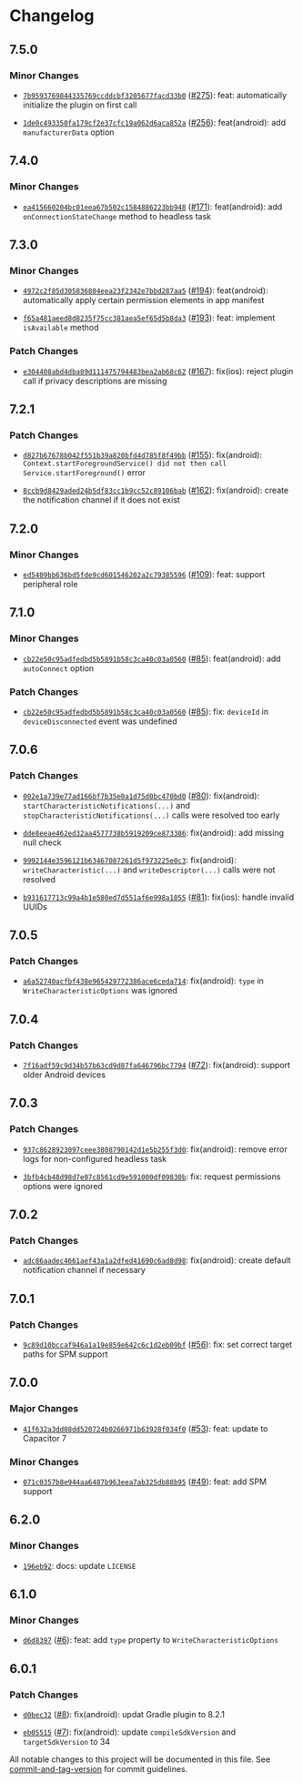 # Changelog

## 7.5.0

### Minor Changes

- [`7b9593769844335769ccddcbf3205677facd33b0`](https://github.com/capawesome-team/capacitor-plugins-sponsorware/commit/7b9593769844335769ccddcbf3205677facd33b0) ([#275](https://github.com/capawesome-team/capacitor-plugins-sponsorware/pull/275)): feat: automatically initialize the plugin on first call

- [`1de0c493350fa179cf2e37cfc19a062d6aca852a`](https://github.com/capawesome-team/capacitor-plugins-sponsorware/commit/1de0c493350fa179cf2e37cfc19a062d6aca852a) ([#256](https://github.com/capawesome-team/capacitor-plugins-sponsorware/pull/256)): feat(android): add `manufacturerData` option

## 7.4.0

### Minor Changes

- [`ea415660204bc01eea67b502c1584886223bb948`](https://github.com/capawesome-team/capacitor-plugins-sponsorware/commit/ea415660204bc01eea67b502c1584886223bb948) ([#171](https://github.com/capawesome-team/capacitor-plugins-sponsorware/pull/171)): feat(android): add `onConnectionStateChange` method to headless task

## 7.3.0

### Minor Changes

- [`4972c2f85d305836804eea23f2342e7bbd287aa5`](https://github.com/capawesome-team/capacitor-plugins-sponsorware/commit/4972c2f85d305836804eea23f2342e7bbd287aa5) ([#194](https://github.com/capawesome-team/capacitor-plugins-sponsorware/pull/194)): feat(android): automatically apply certain permission elements in app manifest

- [`f65a481aeed8d8235f75cc381aea5ef65d5b8da3`](https://github.com/capawesome-team/capacitor-plugins-sponsorware/commit/f65a481aeed8d8235f75cc381aea5ef65d5b8da3) ([#193](https://github.com/capawesome-team/capacitor-plugins-sponsorware/pull/193)): feat: implement `isAvailable` method

### Patch Changes

- [`e304408abd4dba89d111475794483bea2ab68c62`](https://github.com/capawesome-team/capacitor-plugins-sponsorware/commit/e304408abd4dba89d111475794483bea2ab68c62) ([#167](https://github.com/capawesome-team/capacitor-plugins-sponsorware/pull/167)): fix(ios): reject plugin call if privacy descriptions are missing

## 7.2.1

### Patch Changes

- [`d827b67678b042f551b39a820bfd4d785f8f49bb`](https://github.com/capawesome-team/capacitor-plugins-sponsorware/commit/d827b67678b042f551b39a820bfd4d785f8f49bb) ([#155](https://github.com/capawesome-team/capacitor-plugins-sponsorware/pull/155)): fix(android): `Context.startForegroundService() did not then call Service.startForeground()` error

- [`8ccb9d8429aded24b5df83cc1b9cc52c89106bab`](https://github.com/capawesome-team/capacitor-plugins-sponsorware/commit/8ccb9d8429aded24b5df83cc1b9cc52c89106bab) ([#162](https://github.com/capawesome-team/capacitor-plugins-sponsorware/pull/162)): fix(android): create the notification channel if it does not exist

## 7.2.0

### Minor Changes

- [`ed5409bb636bd5fde9cd601546202a2c79385596`](https://github.com/capawesome-team/capacitor-plugins-sponsorware/commit/ed5409bb636bd5fde9cd601546202a2c79385596) ([#109](https://github.com/capawesome-team/capacitor-plugins-sponsorware/pull/109)): feat: support peripheral role

## 7.1.0

### Minor Changes

- [`cb22e50c95adfedbd5b5891b58c3ca40c03a0560`](https://github.com/capawesome-team/capacitor-plugins-sponsorware/commit/cb22e50c95adfedbd5b5891b58c3ca40c03a0560) ([#85](https://github.com/capawesome-team/capacitor-plugins-sponsorware/pull/85)): feat(android): add `autoConnect` option

### Patch Changes

- [`cb22e50c95adfedbd5b5891b58c3ca40c03a0560`](https://github.com/capawesome-team/capacitor-plugins-sponsorware/commit/cb22e50c95adfedbd5b5891b58c3ca40c03a0560) ([#85](https://github.com/capawesome-team/capacitor-plugins-sponsorware/pull/85)): fix: `deviceId` in `deviceDisconnected` event was undefined

## 7.0.6

### Patch Changes

- [`002e1a739e77ad166bf7b35e0a1d75d0bc470bd0`](https://github.com/capawesome-team/capacitor-plugins-sponsorware/commit/002e1a739e77ad166bf7b35e0a1d75d0bc470bd0) ([#80](https://github.com/capawesome-team/capacitor-plugins-sponsorware/pull/80)): fix(android): `startCharacteristicNotifications(...)` and `stopCharacteristicNotifications(...)` calls were resolved too early

- [`dde8eeae462ed32aa4577738b5919209ce873386`](https://github.com/capawesome-team/capacitor-plugins-sponsorware/commit/dde8eeae462ed32aa4577738b5919209ce873386): fix(android): add missing null check

- [`9992144e3596121b63467087261d5f973225e0c3`](https://github.com/capawesome-team/capacitor-plugins-sponsorware/commit/9992144e3596121b63467087261d5f973225e0c3): fix(android): `writeCharacteristic(...)` and `writeDescriptor(...)` calls were not resolved

- [`b931617713c99a4b1e580ed7d551af6e998a1055`](https://github.com/capawesome-team/capacitor-plugins-sponsorware/commit/b931617713c99a4b1e580ed7d551af6e998a1055) ([#81](https://github.com/capawesome-team/capacitor-plugins-sponsorware/pull/81)): fix(ios): handle invalid UUIDs

## 7.0.5

### Patch Changes

- [`a6a52740acfbf438e965429772386ace6ceda714`](https://github.com/capawesome-team/capacitor-plugins-sponsorware/commit/a6a52740acfbf438e965429772386ace6ceda714): fix(android): `type` in `WriteCharacteristicOptions` was ignored

## 7.0.4

### Patch Changes

- [`7f16adf59c9d34b57b63cd9d87fa646796bc7794`](https://github.com/capawesome-team/capacitor-plugins-sponsorware/commit/7f16adf59c9d34b57b63cd9d87fa646796bc7794) ([#72](https://github.com/capawesome-team/capacitor-plugins-sponsorware/pull/72)): fix(android): support older Android devices

## 7.0.3

### Patch Changes

- [`937c8628923097ceee3808790142d1e5b255f3d0`](https://github.com/capawesome-team/capacitor-plugins-sponsorware/commit/937c8628923097ceee3808790142d1e5b255f3d0): fix(android): remove error logs for non-configured headless task

- [`3bfb4cb48d98d7e07c8561cd9e591000df09830b`](https://github.com/capawesome-team/capacitor-plugins-sponsorware/commit/3bfb4cb48d98d7e07c8561cd9e591000df09830b): fix: request permissions options were ignored

## 7.0.2

### Patch Changes

- [`adc86aadec4661aef43a1a2dfed41690c6ad8d98`](https://github.com/capawesome-team/capacitor-plugins-sponsorware/commit/adc86aadec4661aef43a1a2dfed41690c6ad8d98): fix(android): create default notification channel if necessary

## 7.0.1

### Patch Changes

- [`9c89d10bccaf946a1a19e859e642c6c1d2eb09bf`](https://github.com/capawesome-team/capacitor-plugins-sponsorware/commit/9c89d10bccaf946a1a19e859e642c6c1d2eb09bf) ([#56](https://github.com/capawesome-team/capacitor-plugins-sponsorware/pull/56)): fix: set correct target paths for SPM support

## 7.0.0

### Major Changes

- [`41f632a3dd08dd520724b0266971b63928f034f0`](https://github.com/capawesome-team/capacitor-plugins-sponsorware/commit/41f632a3dd08dd520724b0266971b63928f034f0) ([#53](https://github.com/capawesome-team/capacitor-plugins-sponsorware/pull/53)): feat: update to Capacitor 7

### Minor Changes

- [`071c0357b8e944aa6487b963eea7ab325db88b95`](https://github.com/capawesome-team/capacitor-plugins-sponsorware/commit/071c0357b8e944aa6487b963eea7ab325db88b95) ([#49](https://github.com/capawesome-team/capacitor-plugins-sponsorware/pull/49)): feat: add SPM support

## 6.2.0

### Minor Changes

- [`196eb92`](https://github.com/capawesome-team/capacitor-plugins-sponsorware/commit/196eb92e6a34cddc7b4d83f42a00f01d37c3a473): docs: update `LICENSE`

## 6.1.0

### Minor Changes

- [`d6d8397`](https://github.com/capawesome-team/capacitor-plugins-sponsorware/commit/d6d83973e0c177a87fb21f11a95be1b2b5b77c68) ([#6](https://github.com/capawesome-team/capacitor-plugins-sponsorware/pull/6)): feat: add `type` property to `WriteCharacteristicOptions`

## 6.0.1

### Patch Changes

- [`d0bec32`](https://github.com/capawesome-team/capacitor-plugins-sponsorware/commit/d0bec32eb6f4df79b19937103aca7be2118cc657) ([#8](https://github.com/capawesome-team/capacitor-plugins-sponsorware/pull/8)): fix(android): updat Gradle plugin to 8.2.1

* [`eb05515`](https://github.com/capawesome-team/capacitor-plugins-sponsorware/commit/eb055152cfe1d035bf4803092542dc6330bebb94) ([#7](https://github.com/capawesome-team/capacitor-plugins-sponsorware/pull/7)): fix(android): update `compileSdkVersion` and `targetSdkVersion` to 34

All notable changes to this project will be documented in this file. See [commit-and-tag-version](https://github.com/absolute-version/commit-and-tag-version) for commit guidelines.
